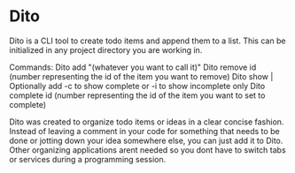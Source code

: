# Dito
Dito is a CLI tool to create todo items and append them to a list. This can be initialized in any project directory you are working in.

Commands: Dito add "(whatever you want to call it)"
          Dito remove id (number representing the id of the item you want to remove)
          Dito show  |  Optionally add -c to show complete or -i to show incomplete only
          Dito complete id (number representing the id of the item you want to set to complete)

Dito was created to organize todo items or ideas in a clear concise fashion.
Instead of leaving a comment in your code for something that needs to be done or jotting down your idea somewhere else, you can just add it to Dito.
Other organizing applications arent needed so you dont have to switch tabs or services during a programming session.
